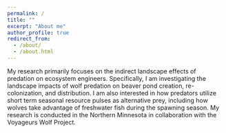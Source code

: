 ```yaml
---
permalink: /
title: ""
excerpt: "About me"
author_profile: true
redirect_from: 
  - /about/
  - /about.html
---
```


My research primarily focuses on the indirect landscape effects of predation on ecosystem engineers. Specifically, I am investigating the landscape impacts of wolf predation on beaver pond creation, re-colonization, and distribution. I am also interested in how predators utilize short term seasonal resource pulses as alternative prey, including how wolves take advantage of freshwater fish during the spawning season. My research is conducted in the Northern Minnesota in collaboration with the Voyageurs Wolf Project. 
